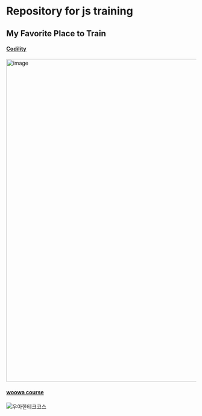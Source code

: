 # Repository for js training

## My Favorite Place to Train

#### <a href="https://app.codility.com/programmers/">Codility</a>
<img width="854" alt="image" src="https://user-images.githubusercontent.com/74173976/207805760-3e55d33c-3cb5-45f0-9cd1-be168777d952.png">

<br>

#### <a href="https://github.com/woowacourse">woowa course</a>
![우아한테크코스](https://user-images.githubusercontent.com/74173976/207806365-b21ad9d3-0d85-4697-9152-02384b28597b.png)
